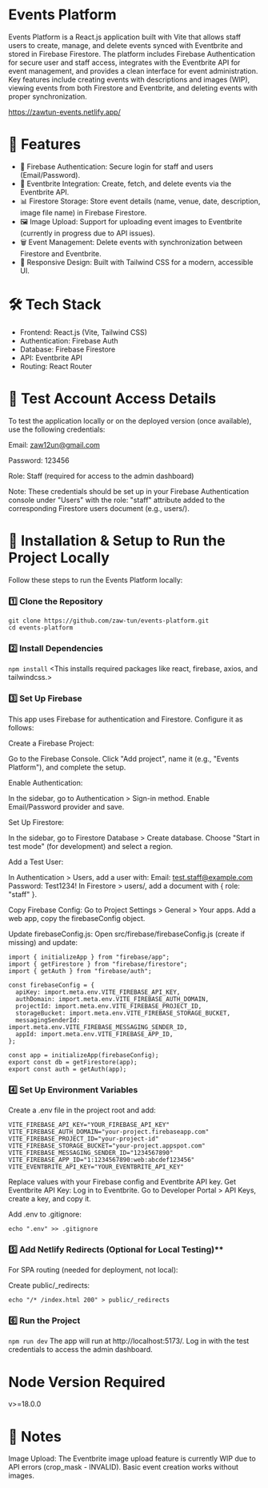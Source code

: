 # Events Platform
Events Platform is a React.js application built with Vite that allows staff users to create, manage, and delete events synced with Eventbrite and stored in Firebase Firestore. The platform includes Firebase Authentication for secure user and staff access, integrates with the Eventbrite API for event management, and provides a clean interface for event administration. Key features include creating events with descriptions and images (WIP), viewing events from both Firestore and Eventbrite, and deleting events with proper synchronization.

https://zawtun-events.netlify.app/

# 🚀 Features
- 🔑 Firebase Authentication: Secure login for staff and users (Email/Password).
- 🎫 Eventbrite Integration: Create, fetch, and delete events via the Eventbrite API.
- 📊 Firestore Storage: Store event details (name, venue, date, description, image file name) in Firebase Firestore.
- 🖼️ Image Upload: Support for uploading event images to Eventbrite (currently in progress due to API issues).
- 🗑️ Event Management: Delete events with synchronization between Firestore and Eventbrite.
- 📱 Responsive Design: Built with Tailwind CSS for a modern, accessible UI.

# 🛠️ Tech Stack
- Frontend: React.js (Vite, Tailwind CSS)
- Authentication: Firebase Auth
- Database: Firebase Firestore
- API: Eventbrite API
- Routing: React Router

# 🔑 Test Account Access Details
To test the application locally or on the deployed version (once available), use the following credentials:

Email: zaw12un@gmail.com

Password: 123456

Role: Staff (required for access to the admin dashboard)

Note: These credentials should be set up in your Firebase Authentication console under "Users" with the role: "staff" attribute added to the corresponding Firestore users document (e.g., users/<uid>).

# 🔧 Installation & Setup to Run the Project Locally
Follow these steps to run the Events Platform locally:

### 1️⃣ Clone the Repository
```
git clone https://github.com/zaw-tun/events-platform.git
cd events-platform
```
### 2️⃣ Install Dependencies

```npm install```
<This installs required packages like react, firebase, axios, and tailwindcss.>

### 3️⃣ Set Up Firebase

This app uses Firebase for authentication and Firestore. Configure it as follows:

Create a Firebase Project:

Go to the Firebase Console.
Click "Add project", name it (e.g., "Events Platform"), and complete the setup.

Enable Authentication:

In the sidebar, go to Authentication > Sign-in method.
Enable Email/Password provider and save.

Set Up Firestore:

In the sidebar, go to Firestore Database > Create database.
Choose "Start in test mode" (for development) and select a region.

Add a Test User:

In Authentication > Users, add a user with:
Email: test.staff@example.com
Password: Test1234!
In Firestore > users/<uid>, add a document with { role: "staff" }.

Copy Firebase Config:
Go to Project Settings > General > Your apps.
Add a web app, copy the firebaseConfig object.

Update firebaseConfig.js:
Open src/firebase/firebaseConfig.js (create if missing) and update:
```
import { initializeApp } from "firebase/app";
import { getFirestore } from "firebase/firestore";
import { getAuth } from "firebase/auth";

const firebaseConfig = {
  apiKey: import.meta.env.VITE_FIREBASE_API_KEY,
  authDomain: import.meta.env.VITE_FIREBASE_AUTH_DOMAIN,
  projectId: import.meta.env.VITE_FIREBASE_PROJECT_ID,
  storageBucket: import.meta.env.VITE_FIREBASE_STORAGE_BUCKET,
  messagingSenderId: import.meta.env.VITE_FIREBASE_MESSAGING_SENDER_ID,
  appId: import.meta.env.VITE_FIREBASE_APP_ID,
};

const app = initializeApp(firebaseConfig);
export const db = getFirestore(app);
export const auth = getAuth(app);
```

### 4️⃣ Set Up Environment Variables

Create a .env file in the project root and add:
```
VITE_FIREBASE_API_KEY="YOUR_FIREBASE_API_KEY"
VITE_FIREBASE_AUTH_DOMAIN="your-project.firebaseapp.com"
VITE_FIREBASE_PROJECT_ID="your-project-id"
VITE_FIREBASE_STORAGE_BUCKET="your-project.appspot.com"
VITE_FIREBASE_MESSAGING_SENDER_ID="1234567890"
VITE_FIREBASE_APP_ID="1:1234567890:web:abcdef123456"
VITE_EVENTBRITE_API_KEY="YOUR_EVENTBRITE_API_KEY"
```

Replace values with your Firebase config and Eventbrite API key.
Get Eventbrite API Key:
Log in to Eventbrite.
Go to Developer Portal > API Keys, create a key, and copy it.

Add .env to .gitignore:
```
echo ".env" >> .gitignore

```

### 5️⃣ Add Netlify Redirects (Optional for Local Testing)**
For SPA routing (needed for deployment, not local):

Create public/_redirects:
```
echo "/* /index.html 200" > public/_redirects
```

### 6️⃣ Run the Project

```npm run dev```
The app will run at http://localhost:5173/.
Log in with the test credentials to access the admin dashboard.

# Node Version Required
v>=18.0.0


# 📝 Notes

Image Upload: The Eventbrite image upload feature is currently WIP due to API errors (crop_mask - INVALID). Basic event creation works without images.
